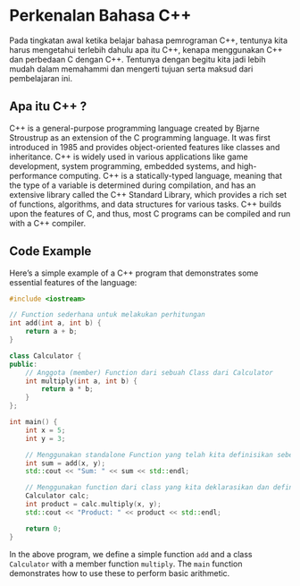 # Perkenalan Bahasa C++

Pada tingkatan awal ketika belajar bahasa pemrograman C++, tentunya kita harus mengetahui terlebih dahulu apa itu C++, kenapa menggunakan C++ dan perbedaan C dengan C++. Tentunya dengan begitu kita jadi lebih mudah dalam memahammi dan mengerti tujuan serta maksud dari pembelajaran ini. 

## Apa itu C++ ? 

C++ is a general-purpose programming language created by Bjarne Stroustrup as an extension of the C programming language. It was first introduced in 1985 and provides object-oriented features like classes and inheritance. C++ is widely used in various applications like game development, system programming, embedded systems, and high-performance computing. C++ is a statically-typed language, meaning that the type of a variable is determined during compilation, and has an extensive library called the C++ Standard Library, which provides a rich set of functions, algorithms, and data structures for various tasks. C++ builds upon the features of C, and thus, most C programs can be compiled and run with a C++ compiler.

## Code Example

Here’s a simple example of a C++ program that demonstrates some essential features of the language:

```cpp
#include <iostream>

// Function sederhana untuk melakukan perhitungan
int add(int a, int b) {
    return a + b;
}

class Calculator {
public:
    // Anggota (member) Function dari sebuah Class dari Calculator
    int multiply(int a, int b) {
        return a * b;
    }
};

int main() {
    int x = 5;
    int y = 3;

    // Menggunakan standalone Function yang telah kita definisikan sebelumnya
    int sum = add(x, y);
    std::cout << "Sum: " << sum << std::endl;

    // Menggunakan function dari class yang kita deklarasikan dan definisikan sebelumnya
    Calculator calc;
    int product = calc.multiply(x, y);
    std::cout << "Product: " << product << std::endl;

    return 0;
}
```

In the above program, we define a simple function `add` and a class `Calculator` with a member function `multiply`. The `main` function demonstrates how to use these to perform basic arithmetic.



